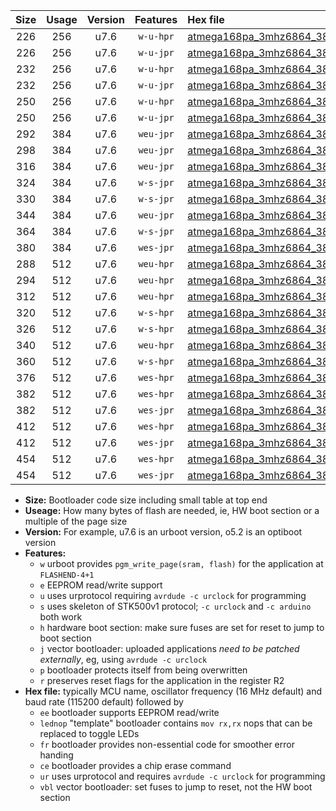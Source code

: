 |Size|Usage|Version|Features|Hex file|
|:-:|:-:|:-:|:-:|:--|
|226|256|u7.6|`w-u-hpr`|[atmega168pa_3mhz6864_38400bps_ur.hex](https://raw.githubusercontent.com/stefanrueger/urboot/main//atmega168pa_3mhz6864_38400bps_ur.hex)|
|226|256|u7.6|`w-u-jpr`|[atmega168pa_3mhz6864_38400bps_ur_vbl.hex](https://raw.githubusercontent.com/stefanrueger/urboot/main//atmega168pa_3mhz6864_38400bps_ur_vbl.hex)|
|232|256|u7.6|`w-u-hpr`|[atmega168pa_3mhz6864_38400bps_lednop_ur.hex](https://raw.githubusercontent.com/stefanrueger/urboot/main//atmega168pa_3mhz6864_38400bps_lednop_ur.hex)|
|232|256|u7.6|`w-u-jpr`|[atmega168pa_3mhz6864_38400bps_lednop_ur_vbl.hex](https://raw.githubusercontent.com/stefanrueger/urboot/main//atmega168pa_3mhz6864_38400bps_lednop_ur_vbl.hex)|
|250|256|u7.6|`w-u-hpr`|[atmega168pa_3mhz6864_38400bps_lednop_fr_ur.hex](https://raw.githubusercontent.com/stefanrueger/urboot/main//atmega168pa_3mhz6864_38400bps_lednop_fr_ur.hex)|
|250|256|u7.6|`w-u-jpr`|[atmega168pa_3mhz6864_38400bps_lednop_fr_ur_vbl.hex](https://raw.githubusercontent.com/stefanrueger/urboot/main//atmega168pa_3mhz6864_38400bps_lednop_fr_ur_vbl.hex)|
|292|384|u7.6|`weu-jpr`|[atmega168pa_3mhz6864_38400bps_ee_ur_vbl.hex](https://raw.githubusercontent.com/stefanrueger/urboot/main//atmega168pa_3mhz6864_38400bps_ee_ur_vbl.hex)|
|298|384|u7.6|`weu-jpr`|[atmega168pa_3mhz6864_38400bps_ee_lednop_ur_vbl.hex](https://raw.githubusercontent.com/stefanrueger/urboot/main//atmega168pa_3mhz6864_38400bps_ee_lednop_ur_vbl.hex)|
|316|384|u7.6|`weu-jpr`|[atmega168pa_3mhz6864_38400bps_ee_lednop_fr_ur_vbl.hex](https://raw.githubusercontent.com/stefanrueger/urboot/main//atmega168pa_3mhz6864_38400bps_ee_lednop_fr_ur_vbl.hex)|
|324|384|u7.6|`w-s-jpr`|[atmega168pa_3mhz6864_38400bps_vbl.hex](https://raw.githubusercontent.com/stefanrueger/urboot/main//atmega168pa_3mhz6864_38400bps_vbl.hex)|
|330|384|u7.6|`w-s-jpr`|[atmega168pa_3mhz6864_38400bps_lednop_vbl.hex](https://raw.githubusercontent.com/stefanrueger/urboot/main//atmega168pa_3mhz6864_38400bps_lednop_vbl.hex)|
|344|384|u7.6|`weu-jpr`|[atmega168pa_3mhz6864_38400bps_ee_lednop_fr_ce_ur_vbl.hex](https://raw.githubusercontent.com/stefanrueger/urboot/main//atmega168pa_3mhz6864_38400bps_ee_lednop_fr_ce_ur_vbl.hex)|
|364|384|u7.6|`w-s-jpr`|[atmega168pa_3mhz6864_38400bps_lednop_fr_vbl.hex](https://raw.githubusercontent.com/stefanrueger/urboot/main//atmega168pa_3mhz6864_38400bps_lednop_fr_vbl.hex)|
|380|384|u7.6|`wes-jpr`|[atmega168pa_3mhz6864_38400bps_ee_vbl.hex](https://raw.githubusercontent.com/stefanrueger/urboot/main//atmega168pa_3mhz6864_38400bps_ee_vbl.hex)|
|288|512|u7.6|`weu-hpr`|[atmega168pa_3mhz6864_38400bps_ee_ur.hex](https://raw.githubusercontent.com/stefanrueger/urboot/main//atmega168pa_3mhz6864_38400bps_ee_ur.hex)|
|294|512|u7.6|`weu-hpr`|[atmega168pa_3mhz6864_38400bps_ee_lednop_ur.hex](https://raw.githubusercontent.com/stefanrueger/urboot/main//atmega168pa_3mhz6864_38400bps_ee_lednop_ur.hex)|
|312|512|u7.6|`weu-hpr`|[atmega168pa_3mhz6864_38400bps_ee_lednop_fr_ur.hex](https://raw.githubusercontent.com/stefanrueger/urboot/main//atmega168pa_3mhz6864_38400bps_ee_lednop_fr_ur.hex)|
|320|512|u7.6|`w-s-hpr`|[atmega168pa_3mhz6864_38400bps.hex](https://raw.githubusercontent.com/stefanrueger/urboot/main//atmega168pa_3mhz6864_38400bps.hex)|
|326|512|u7.6|`w-s-hpr`|[atmega168pa_3mhz6864_38400bps_lednop.hex](https://raw.githubusercontent.com/stefanrueger/urboot/main//atmega168pa_3mhz6864_38400bps_lednop.hex)|
|340|512|u7.6|`weu-hpr`|[atmega168pa_3mhz6864_38400bps_ee_lednop_fr_ce_ur.hex](https://raw.githubusercontent.com/stefanrueger/urboot/main//atmega168pa_3mhz6864_38400bps_ee_lednop_fr_ce_ur.hex)|
|360|512|u7.6|`w-s-hpr`|[atmega168pa_3mhz6864_38400bps_lednop_fr.hex](https://raw.githubusercontent.com/stefanrueger/urboot/main//atmega168pa_3mhz6864_38400bps_lednop_fr.hex)|
|376|512|u7.6|`wes-hpr`|[atmega168pa_3mhz6864_38400bps_ee.hex](https://raw.githubusercontent.com/stefanrueger/urboot/main//atmega168pa_3mhz6864_38400bps_ee.hex)|
|382|512|u7.6|`wes-hpr`|[atmega168pa_3mhz6864_38400bps_ee_lednop.hex](https://raw.githubusercontent.com/stefanrueger/urboot/main//atmega168pa_3mhz6864_38400bps_ee_lednop.hex)|
|382|512|u7.6|`wes-jpr`|[atmega168pa_3mhz6864_38400bps_ee_lednop_vbl.hex](https://raw.githubusercontent.com/stefanrueger/urboot/main//atmega168pa_3mhz6864_38400bps_ee_lednop_vbl.hex)|
|412|512|u7.6|`wes-hpr`|[atmega168pa_3mhz6864_38400bps_ee_lednop_fr.hex](https://raw.githubusercontent.com/stefanrueger/urboot/main//atmega168pa_3mhz6864_38400bps_ee_lednop_fr.hex)|
|412|512|u7.6|`wes-jpr`|[atmega168pa_3mhz6864_38400bps_ee_lednop_fr_vbl.hex](https://raw.githubusercontent.com/stefanrueger/urboot/main//atmega168pa_3mhz6864_38400bps_ee_lednop_fr_vbl.hex)|
|454|512|u7.6|`wes-hpr`|[atmega168pa_3mhz6864_38400bps_ee_lednop_fr_ce.hex](https://raw.githubusercontent.com/stefanrueger/urboot/main//atmega168pa_3mhz6864_38400bps_ee_lednop_fr_ce.hex)|
|454|512|u7.6|`wes-jpr`|[atmega168pa_3mhz6864_38400bps_ee_lednop_fr_ce_vbl.hex](https://raw.githubusercontent.com/stefanrueger/urboot/main//atmega168pa_3mhz6864_38400bps_ee_lednop_fr_ce_vbl.hex)|

- **Size:** Bootloader code size including small table at top end
- **Useage:** How many bytes of flash are needed, ie, HW boot section or a multiple of the page size
- **Version:** For example, u7.6 is an urboot version, o5.2 is an optiboot version
- **Features:**
  + `w` urboot provides `pgm_write_page(sram, flash)` for the application at `FLASHEND-4+1`
  + `e` EEPROM read/write support
  + `u` uses urprotocol requiring `avrdude -c urclock` for programming
  + `s` uses skeleton of STK500v1 protocol; `-c urclock` and `-c arduino` both work
  + `h` hardware boot section: make sure fuses are set for reset to jump to boot section
  + `j` vector bootloader: uploaded applications *need to be patched externally*, eg, using `avrdude -c urclock`
  + `p` bootloader protects itself from being overwritten
  + `r` preserves reset flags for the application in the register R2
- **Hex file:** typically MCU name, oscillator frequency (16 MHz default) and baud rate (115200 default) followed by
  + `ee` bootloader supports EEPROM read/write
  + `lednop` "template" bootloader contains `mov rx,rx` nops that can be replaced to toggle LEDs
  + `fr` bootloader provides non-essential code for smoother error handing
  + `ce` bootloader provides a chip erase command
  + `ur` uses urprotocol and requires `avrdude -c urclock` for programming
  + `vbl` vector bootloader: set fuses to jump to reset, not the HW boot section
